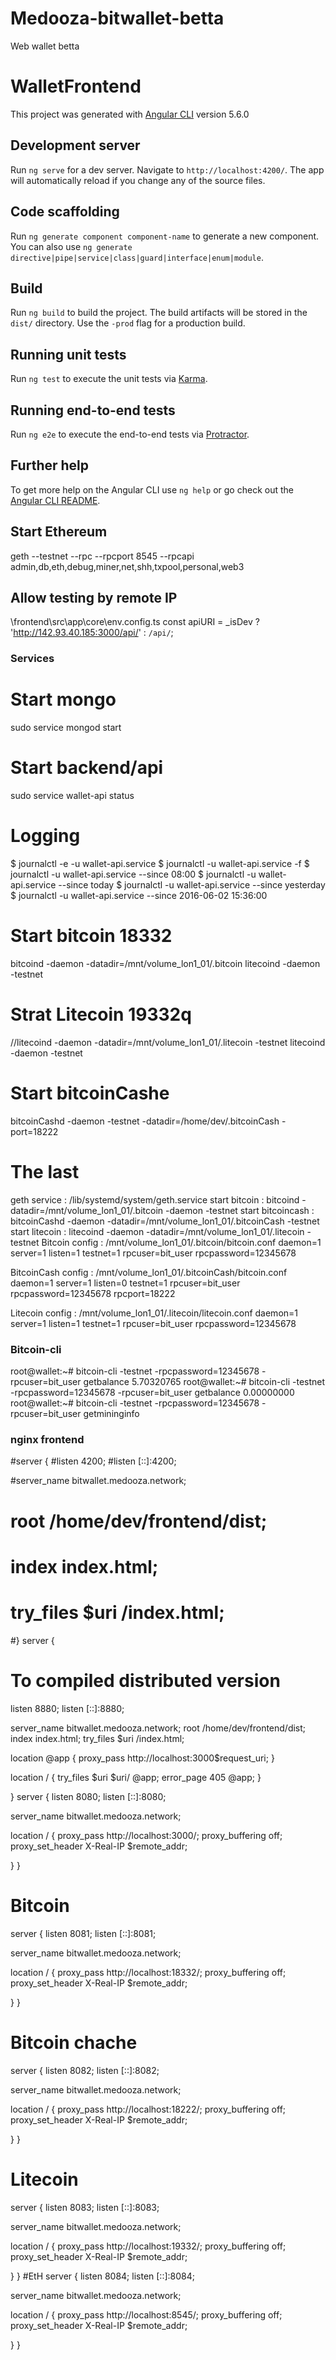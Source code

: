 # Medooza-bitwallet-betta
Web wallet betta
# WalletFrontend

This project was generated with [Angular CLI](https://github.com/angular/angular-cli) version 5.6.0 

## Development server

Run `ng serve` for a dev server. Navigate to `http://localhost:4200/`. The app will automatically reload if you change any of the source files.

## Code scaffolding

Run `ng generate component component-name` to generate a new component. You can also use `ng generate directive|pipe|service|class|guard|interface|enum|module`.

## Build

Run `ng build` to build the project. The build artifacts will be stored in the `dist/` directory. Use the `-prod` flag for a production build.

## Running unit tests

Run `ng test` to execute the unit tests via [Karma](https://karma-runner.github.io).

## Running end-to-end tests

Run `ng e2e` to execute the end-to-end tests via [Protractor](http://www.protractortest.org/).

## Further help

To get more help on the Angular CLI use `ng help` or go check out the [Angular CLI README](https://github.com/angular/angular-cli/blob/master/README.md).

## Start Ethereum
geth --testnet --rpc --rpcport 8545 --rpcapi admin,db,eth,debug,miner,net,shh,txpool,personal,web3

## Allow testing by remote IP
\frontend\src\app\core\env.config.ts
const apiURI = _isDev ? 'http://142.93.40.185:3000/api/' : `/api/`;

### Services ######
# Start mongo
sudo service mongod start
# Start backend/api
sudo service wallet-api status
# Logging
$ journalctl -e -u wallet-api.service
$ journalctl -u wallet-api.service -f 
$ journalctl -u wallet-api.service --since 08:00
$ journalctl -u wallet-api.service --since today
$ journalctl -u wallet-api.service --since yesterday
$ journalctl -u wallet-api.service --since 2016-06-02 15:36:00
# Start bitcoin 18332
bitcoind -daemon -datadir=/mnt/volume_lon1_01/.bitcoin
litecoind -daemon -testnet
# Strat Litecoin 19332q
//litecoind -daemon -datadir=/mnt/volume_lon1_01/.litecoin -testnet
litecoind -daemon -testnet
# Start bitcoinCashe
bitcoinCashd -daemon -testnet -datadir=/home/dev/.bitcoinCash -port=18222

# The last
geth service : /lib/systemd/system/geth.service
start bitcoin : bitcoind -datadir=/mnt/volume_lon1_01/.bitcoin -daemon -testnet
start bitcoincash : bitcoinCashd -daemon -datadir=/mnt/volume_lon1_01/.bitcoinCash -testnet
start litecoin : litecoind -daemon -datadir=/mnt/volume_lon1_01/.litecoin -testnet
Bitcoin config : /mnt/volume_lon1_01/.bitcoin/bitcoin.conf
daemon=1
server=1
listen=1
testnet=1
rpcuser=bit_user
rpcpassword=12345678

BitcoinCash config : /mnt/volume_lon1_01/.bitcoinCash/bitcoin.conf
daemon=1
server=1
listen=0
testnet=1
rpcuser=bit_user
rpcpassword=12345678
rpcport=18222

Litecoin config : /mnt/volume_lon1_01/.litecoin/litecoin.conf
daemon=1
server=1
listen=1
testnet=1
rpcuser=bit_user
rpcpassword=12345678
 ### Bitcoin-cli
root@wallet:~# bitcoin-cli -testnet -rpcpassword=12345678 -rpcuser=bit_user getbalance
5.70320765
root@wallet:~# bitcoin-cli -testnet -rpcpassword=12345678 -rpcuser=bit_user getbalance 
0.00000000
root@wallet:~# bitcoin-cli -testnet -rpcpassword=12345678 -rpcuser=bit_user getmininginfo
 ### nginx frontend
 #server {
  #listen 4200;
  #listen [::]:4200;

  #server_name bitwallet.medooza.network;
  #  root           /home/dev/frontend/dist;
  #  index          index.html;
  #  try_files $uri /index.html;


#}
server {
# To compiled distributed version
  listen 8880;
  listen [::]:8880;

  server_name bitwallet.medooza.network;
    root           /home/dev/frontend/dist;
    index          index.html;
    try_files $uri /index.html;

location @app {
  proxy_pass http://localhost:3000$request_uri;
}

location / {
  try_files $uri $uri/ @app;
  error_page 405 @app;
}

}
server {
  listen 8080;
  listen [::]:8080;

  server_name bitwallet.medooza.network;

  location / {
      proxy_pass http://localhost:3000/;
      proxy_buffering off;
      proxy_set_header X-Real-IP $remote_addr;


  }
}
# Bitcoin
server {
  listen 8081;
  listen [::]:8081;

  server_name bitwallet.medooza.network;

  location / {
      proxy_pass http://localhost:18332/;
      proxy_buffering off;
      proxy_set_header X-Real-IP $remote_addr;


  }
}
# Bitcoin chache
server {
  listen 8082;
  listen [::]:8082;

  server_name bitwallet.medooza.network;

  location / {
      proxy_pass http://localhost:18222/;
      proxy_buffering off;
      proxy_set_header X-Real-IP $remote_addr;


  }
}
# Litecoin
server {
  listen 8083;
  listen [::]:8083;

  server_name bitwallet.medooza.network;

  location / {
      proxy_pass http://localhost:19332/;
      proxy_buffering off;
      proxy_set_header X-Real-IP $remote_addr;


  }
}
#EtH
server {
  listen 8084;
  listen [::]:8084;

  server_name bitwallet.medooza.network;

  location / {
      proxy_pass http://localhost:8545/;
      proxy_buffering off;
      proxy_set_header X-Real-IP $remote_addr;


  }
}
